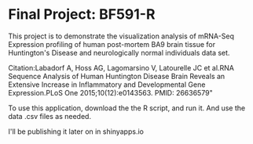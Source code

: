 # Final Project: BF591-R

This project is to demonstrate the visualization analysis of mRNA-Seq Expression profiling of human post-mortem BA9 brain tissue for  Huntington's Disease and neurologically normal individuals data set.

 Citation:Labadorf A, Hoss AG, Lagomarsino V, Latourelle JC et al.RNA Sequence Analysis of Human Huntington Disease Brain Reveals an Extensive Increase in Inflammatory and Developmental Gene Expression.PLoS One 2015;10(12):e0143563. PMID: 26636579"
 
To use this application, download the the R script, and run it. And use the data .csv files as needed. 

I'll be publishing it later on in shinyapps.io
  
